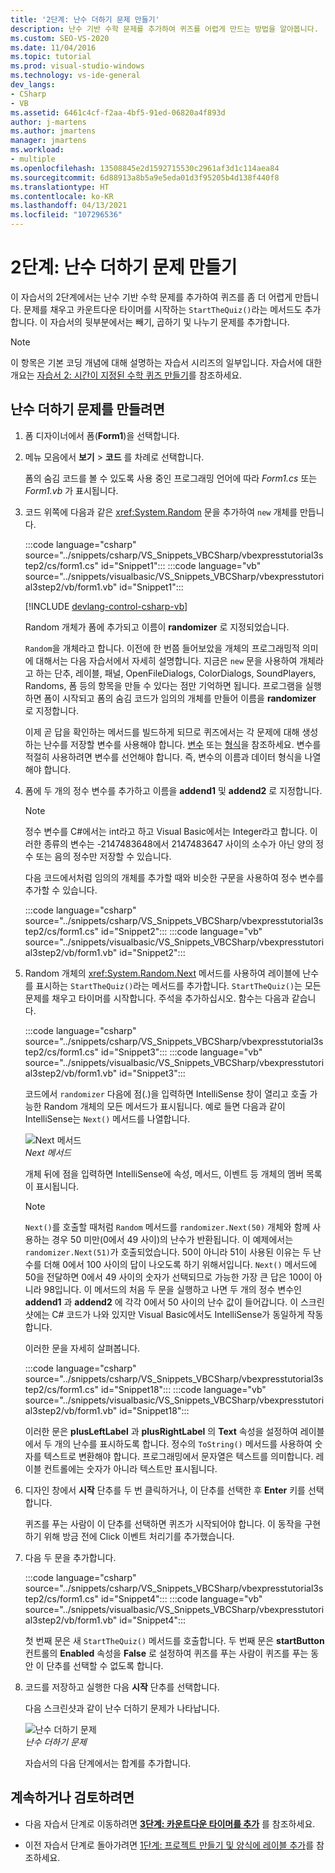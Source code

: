 ```yaml
---
title: '2단계: 난수 더하기 문제 만들기'
description: 난수 기반 수학 문제를 추가하여 퀴즈를 어렵게 만드는 방법을 알아봅니다.
ms.custom: SEO-VS-2020
ms.date: 11/04/2016
ms.topic: tutorial
ms.prod: visual-studio-windows
ms.technology: vs-ide-general
dev_langs:
- CSharp
- VB
ms.assetid: 6461c4cf-f2aa-4bf5-91ed-06820a4f893d
author: j-martens
ms.author: jmartens
manager: jmartens
ms.workload:
- multiple
ms.openlocfilehash: 13508845e2d1592715530c2961af3d1c114aea84
ms.sourcegitcommit: 6d88913a8b5a9e5eda01d3f95205b4d138f440f8
ms.translationtype: HT
ms.contentlocale: ko-KR
ms.lasthandoff: 04/13/2021
ms.locfileid: "107296536"
---
```

# <a name="step-2-create-a-random-addition-problem"></a>2단계: 난수 더하기 문제 만들기

이 자습서의 2단계에서는 난수 기반 수학 문제를 추가하여 퀴즈를 좀 더 어렵게 만듭니다. 문제를 채우고 카운트다운 타이머를 시작하는 `StartTheQuiz()`라는 메서드도 추가합니다. 이 자습서의 뒷부분에서는 빼기, 곱하기 및 나누기 문제를 추가합니다.

> [!NOTE]
> 이 항목은 기본 코딩 개념에 대해 설명하는 자습서 시리즈의 일부입니다. 자습서에 대한 개요는 [자습서 2: 시간이 지정된 수학 퀴즈 만들기](../ide/tutorial-2-create-a-timed-math-quiz.md)를 참조하세요.

## <a name="to-create-a-random-addition-problem"></a>난수 더하기 문제를 만들려면

1. 폼 디자이너에서 폼(**Form1**)을 선택합니다.

2. 메뉴 모음에서 **보기** > **코드** 를 차례로 선택합니다.

     폼의 숨김 코드를 볼 수 있도록 사용 중인 프로그래밍 언어에 따라 *Form1.cs* 또는 *Form1.vb* 가 표시됩니다.

3. 코드 위쪽에 다음과 같은 <xref:System.Random> 문을 추가하여 `new` 개체를 만듭니다.

     :::code language="csharp" source="../snippets/csharp/VS_Snippets_VBCSharp/vbexpresstutorial3step2/cs/form1.cs" id="Snippet1":::
     :::code language="vb" source="../snippets/visualbasic/VS_Snippets_VBCSharp/vbexpresstutorial3step2/vb/form1.vb" id="Snippet1":::

     [!INCLUDE [devlang-control-csharp-vb](./includes/devlang-control-csharp-vb.md)]

     Random 개체가 폼에 추가되고 이름이 **randomizer** 로 지정되었습니다.

     `Random`을 개체라고 합니다. 이전에 한 번쯤 들어보았을 개체의 프로그래밍적 의미에 대해서는 다음 자습서에서 자세히 설명합니다. 지금은 `new` 문을 사용하여 개체라고 하는 단추, 레이블, 패널, OpenFileDialogs, ColorDialogs, SoundPlayers, Randoms, 폼 등의 항목을 만들 수 있다는 점만 기억하면 됩니다. 프로그램을 실행하면 폼이 시작되고 폼의 숨김 코드가 임의의 개체를 만들어 이름을 **randomizer** 로 지정합니다.

     이제 곧 답을 확인하는 메서드를 빌드하게 되므로 퀴즈에서는 각 문제에 대해 생성하는 난수를 저장할 변수를 사용해야 합니다. [변수](/dotnet/visual-basic/programming-guide/language-features/variables/index) 또는 [형식](/dotnet/csharp/programming-guide/types/index)을 참조하세요. 변수를 적절히 사용하려면 변수를 선언해야 합니다. 즉, 변수의 이름과 데이터 형식을 나열해야 합니다.

4. 폼에 두 개의 정수 변수를 추가하고 이름을 **addend1** 및 **addend2** 로 지정합니다.

    > [!NOTE]
    > 정수 변수를 C#에서는 int라고 하고 Visual Basic에서는 Integer라고 합니다. 이러한 종류의 변수는 -2147483648에서 2147483647 사이의 소수가 아닌 양의 정수 또는 음의 정수만 저장할 수 있습니다.

     다음 코드에서처럼 임의의 개체를 추가할 때와 비슷한 구문을 사용하여 정수 변수를 추가할 수 있습니다.

     :::code language="csharp" source="../snippets/csharp/VS_Snippets_VBCSharp/vbexpresstutorial3step2/cs/form1.cs" id="Snippet2":::
     :::code language="vb" source="../snippets/visualbasic/VS_Snippets_VBCSharp/vbexpresstutorial3step2/vb/form1.vb" id="Snippet2":::

5. Random 개체의 <xref:System.Random.Next> 메서드를 사용하여 레이블에 난수를 표시하는 `StartTheQuiz()`라는 메서드를 추가합니다. `StartTheQuiz()`는 모든 문제를 채우고 타이머를 시작합니다. 주석을 추가하십시오. 함수는 다음과 같습니다.

     :::code language="csharp" source="../snippets/csharp/VS_Snippets_VBCSharp/vbexpresstutorial3step2/cs/form1.cs" id="Snippet3":::
     :::code language="vb" source="../snippets/visualbasic/VS_Snippets_VBCSharp/vbexpresstutorial3step2/vb/form1.vb" id="Snippet3":::

     코드에서 `randomizer` 다음에 점(.)을 입력하면 IntelliSense 창이 열리고 호출 가능한 Random 개체의 모든 메서드가 표시됩니다. 예로 들면 다음과 같이 IntelliSense는 `Next()` 메서드를 나열합니다.

     ![Next 메서드](../ide/media/express_randomwhite.png)<br/>
*Next 메서드*

     개체 뒤에 점을 입력하면 IntelliSense에 속성, 메서드, 이벤트 등 개체의 멤버 목록이 표시됩니다.

    > [!NOTE]
    > `Next()`를 호출할 때처럼 `Random` 메서드를 `randomizer.Next(50)` 개체와 함께 사용하는 경우 50 미만(0에서 49 사이)의 난수가 반환됩니다. 이 예제에서는 `randomizer.Next(51)`가 호출되었습니다. 50이 아니라 51이 사용된 이유는 두 난수를 더해 0에서 100 사이의 답이 나오도록 하기 위해서입니다. `Next()` 메서드에 50을 전달하면 0에서 49 사이의 숫자가 선택되므로 가능한 가장 큰 답은 100이 아니라 98입니다. 이 메서드의 처음 두 문을 실행하고 나면 두 개의 정수 변수인 **addend1** 과 **addend2** 에 각각 0에서 50 사이의 난수 값이 들어갑니다. 이 스크린샷에는 C# 코드가 나와 있지만 Visual Basic에서도 IntelliSense가 동일하게 작동합니다.

     이러한 문을 자세히 살펴봅니다.

     :::code language="csharp" source="../snippets/csharp/VS_Snippets_VBCSharp/vbexpresstutorial3step2/cs/form1.cs" id="Snippet18":::
     :::code language="vb" source="../snippets/visualbasic/VS_Snippets_VBCSharp/vbexpresstutorial3step2/vb/form1.vb" id="Snippet18":::

     이러한 문은 **plusLeftLabel** 과 **plusRightLabel** 의 **Text** 속성을 설정하여 레이블에서 두 개의 난수를 표시하도록 합니다. 정수의 `ToString()` 메서드를 사용하여 숫자를 텍스트로 변환해야 합니다. 프로그래밍에서 문자열은 텍스트를 의미합니다. 레이블 컨트롤에는 숫자가 아니라 텍스트만 표시됩니다.

6. 디자인 창에서 **시작** 단추를 두 번 클릭하거나, 이 단추를 선택한 후 **Enter** 키를 선택합니다.

     퀴즈를 푸는 사람이 이 단추를 선택하면 퀴즈가 시작되어야 합니다. 이 동작을 구현하기 위해 방금 전에 Click 이벤트 처리기를 추가했습니다.

7. 다음 두 문을 추가합니다.

     :::code language="csharp" source="../snippets/csharp/VS_Snippets_VBCSharp/vbexpresstutorial3step2/cs/form1.cs" id="Snippet4":::
     :::code language="vb" source="../snippets/visualbasic/VS_Snippets_VBCSharp/vbexpresstutorial3step2/vb/form1.vb" id="Snippet4":::

     첫 번째 문은 새 `StartTheQuiz()` 메서드를 호출합니다. 두 번째 문은 **startButton** 컨트롤의 **Enabled** 속성을 **False** 로 설정하여 퀴즈를 푸는 사람이 퀴즈를 푸는 동안 이 단추를 선택할 수 없도록 합니다.

8. 코드를 저장하고 실행한 다음 **시작** 단추를 선택합니다.

     다음 스크린샷과 같이 난수 더하기 문제가 나타납니다.

     ![난수 더하기 문제](../ide/media/express_additionproblem.png)<br/>
*난수 더하기 문제*

     자습서의 다음 단계에서는 합계를 추가합니다.

## <a name="to-continue-or-review"></a>계속하거나 검토하려면

- 다음 자습서 단계로 이동하려면 **[3단계: 카운트다운 타이머를 추가](../ide/step-3-add-a-countdown-timer.md)** 를 참조하세요.

- 이전 자습서 단계로 돌아가려면 [1단계: 프로젝트 만들기 및 양식에 레이블 추가](../ide/step-1-create-a-project-and-add-labels-to-your-form.md)를 참조하세요.
